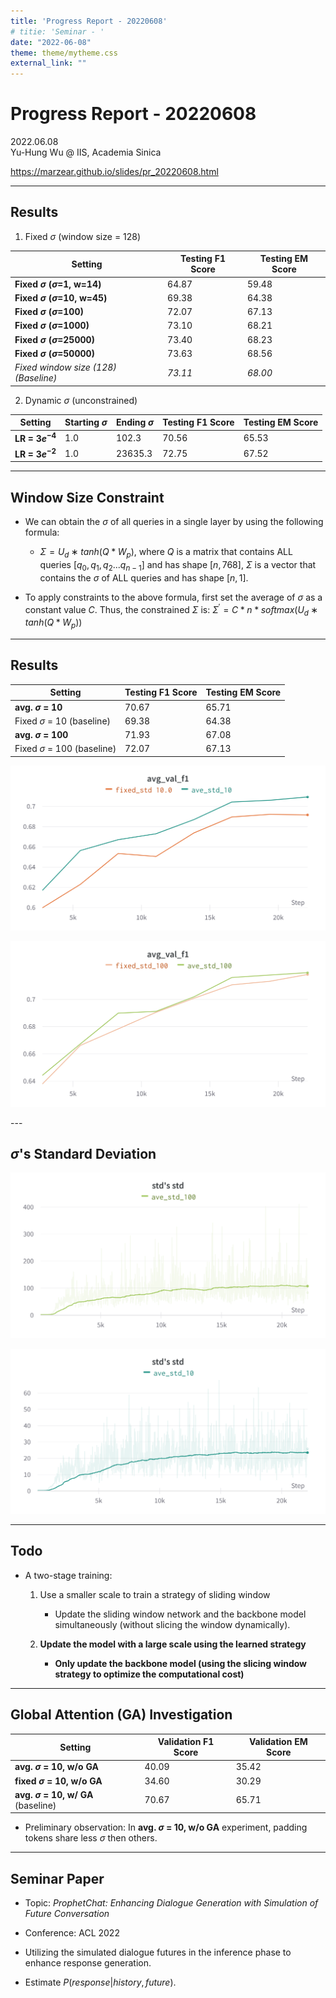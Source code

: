 ```yaml
---
title: 'Progress Report - 20220608'
# titie: 'Seminar - '
date: "2022-06-08"
theme: theme/mytheme.css
external_link: ""
---
```


# Progress Report - 20220608 <!-- .element: class="title" -->

<div class="title-name">
2022.06.08 <br>
Yu-Hung Wu @ IIS, Academia Sinica
</div>

https://marzear.github.io/slides/pr_20220608.html <!-- .element: class="footnote" -->

---

## Results

1. Fixed $\sigma$ (window size = 128)

| Setting                                 | Testing F1 Score | Testing EM Score |
| --------------------------------------- | ---------------- | ---------------- |
| **Fixed $\sigma$  ($\sigma$=1, w=14)**  | 64.87            | 59.48            |
| **Fixed $\sigma$  ($\sigma$=10, w=45)** | 69.38            | 64.38            |
| **Fixed $\sigma$  ($\sigma$=100)**      | 72.07            | 67.13            |
| **Fixed $\sigma$  ($\sigma$=1000)**     | 73.10            | 68.21            |
| **Fixed $\sigma$  ($\sigma$=25000)**    | 73.40            | 68.23            |
| **Fixed $\sigma$  ($\sigma$=50000)**    | 73.63            | 68.56            |
| *Fixed window size (128) (Baseline)*    | *73.11*          | *68.00*          |

2. Dynamic $\sigma$ (unconstrained)

| Setting            | Starting $\sigma$ | Ending $\sigma$ | Testing F1 Score | Testing EM Score |
| ------------------ | ----------------- | --------------- | ---------------- | ---------------- |
| **LR = $3e^{-4}$** | 1.0               | 102.3           | 70.56            | 65.53            |
| **LR = $3e^{-2}$** | 1.0               | 23635.3         | 72.75            | 67.52            |

---

## Window Size Constraint

- We can obtain the $\sigma$ of all queries in a single layer by using the following formula:
    - $\Sigma = U_{d}∗tanh(Q*W_{p})$, where $Q$ is a matrix that contains ALL queries $[q_{0}, q_{1}, q_{2}...q_{n-1}]$ and has shape $[n, 768]$, $\Sigma$ is a vector that contains the $\sigma$ of ALL queries and has shape $[n, 1]$.

- To apply constraints to the above formula, first set the average of $\sigma$ as a constant value $C$. Thus, the constrained $\Sigma$ is: $\Sigma^{\prime} = C * n * softmax(U_{d}∗tanh(Q*W_{p}))$

---

## Results

| Setting                         | Testing F1 Score | Testing EM Score |
| ------------------------------- | ---------------- | ---------------- |
| **avg. $\sigma$ = 10**          | 70.67            | 65.71            |
| Fixed $\sigma$ = 10 (baseline)  | 69.38            | 64.38            |
| **avg. $\sigma$ = 100**         | 71.93            | 67.08            |
| Fixed $\sigma$ = 100 (baseline) | 72.07            | 67.13            |
<div id="left"> 

![](attachments/2022-05-30-12-34-03.png) <!-- .element: class="img110" -->

</div>
<div id="right">

![](attachments/2022-05-30-12-40-57.png) <!-- .element: class="img110" -->
 
</div>
---

## $\sigma$'s Standard Deviation

<div id="left"> 

![](attachments/2022-06-08-00-16-06.png) <!-- .element: class="img130" -->

</div>
<div id="right">

![](attachments/2022-06-08-00-18-12.png) <!-- .element: class="img130" -->

</div>

---

## Todo

- A two-stage training:
    1. Use a smaller scale to train a strategy of sliding window
        - Update the sliding window network and the backbone model simultaneously (without slicing the window dynamically).

    2. **Update the model with a large scale using the learned strategy**
        - **Only update the backbone model (using the slicing window strategy to optimize the computational cost)**


---

## Global Attention (GA) Investigation

| Setting                                  | **Validation** F1 Score | **Validation** EM Score |
| ---------------------------------------- | ----------------------- | ----------------------- |
| **avg. $\sigma$ = 10, w/o GA**           | 40.09                   | 35.42                   |
| **fixed $\sigma$ = 10, w/o GA**          | 34.60                   | 30.29                   |
| **avg. $\sigma$ = 10, w/ GA** (baseline) | 70.67                   | 65.71                   |

- Preliminary observation: In **avg. $\sigma$ = 10, w/o GA** experiment, padding tokens share less $\sigma$ then others.

---

## Seminar Paper

- Topic: *ProphetChat: Enhancing Dialogue Generation with Simulation of Future Conversation*

- Conference: ACL 2022

- Utilizing the simulated dialogue futures in the inference phase to enhance response generation.

- Estimate $P(response|history, future)$.